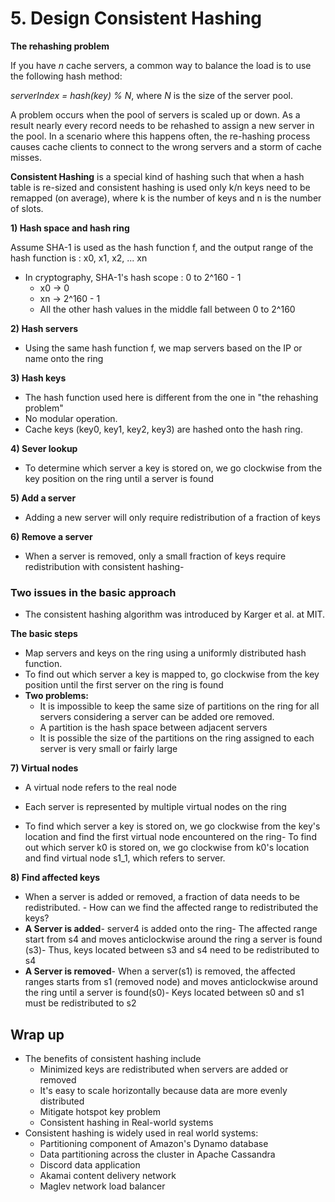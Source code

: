 # 5. Design Consistent Hashing

**The rehashing problem**

If you have _n_ cache servers, a common way to balance the load is to use the following hash method:

_serverIndex = hash(key) % N_, where _N_ is the size of the server pool.

A problem occurs when the pool of servers is scaled up or down. As a result nearly every record needs to be rehashed to assign a new server in the pool. In a scenario where this happens often, the re-hashing process causes cache clients to connect to the wrong servers and a storm of cache misses.

**Consistent Hashing** is a special kind of hashing such that when a hash table is re-sized and consistent hashing is used only k/n keys need to be remapped (on average), where k is the number of keys and n is the number of slots.

**1) Hash space and hash ring**

Assume SHA-1 is used as the hash function f, and the output range of the hash function is : x0, x1, x2, ... xn

- In cryptography, SHA-1's hash scope : 0 to 2^160 - 1
  - x0 -> 0
  - xn -> 2^160 - 1
  - All the other hash values in the middle fall between 0 to 2^160

**2) Hash servers**

- Using the same hash function f, we map servers based on the IP or name onto the ring

**3) Hash keys**

- The hash function used here is different from the one in "the rehashing problem"
- No modular operation.
- Cache keys (key0, key1, key2, key3) are hashed onto the hash ring.

**4) Sever lookup**

- To determine which server a key is stored on, we go clockwise from the key position on the ring until a server is found

**5) Add a server**

- Adding a new server will only require redistribution of a fraction of keys

**6) Remove a server**

- When a server is removed, only a small fraction of keys require redistribution with consistent hashing-

### **Two issues in the basic approach**

- The consistent hashing algorithm was introduced by Karger et al. at MIT.

**The basic steps**

- Map servers and keys on the ring using a uniformly distributed hash function.
- To find out which server a key is mapped to, go clockwise from the key position until the first server on the ring is found
- **Two problems:**
  - It is impossible to keep the same size of partitions on the ring for all servers considering a server can be added ore removed.
  - A partition is the hash space between adjacent servers
  - It is possible the size of the partitions on the ring assigned to each server is very small or fairly large

**7) Virtual nodes**

- A virtual node refers to the real node

- Each server is represented by multiple virtual nodes on the ring

- To find which server a key is stored on, we go clockwise from the key's location and find the first virtual node encountered on the ring- To find out which server k0 is stored on, we go clockwise from k0's location and find virtual node s1_1, which refers to server.

**8) Find affected keys**

- When a server is added or removed, a fraction of data needs to be redistributed. - How can we find the affected range to redistributed the keys?
- **A Server is added**- server4 is added onto the ring- The affected range start from s4 and moves anticlockwise around the ring a server is found (s3)- Thus, keys located between s3 and s4 need to be redistributed to s4
- **A Server is removed**- When a server(s1) is removed, the affected ranges starts from s1 (removed node) and moves anticlockwise around the ring until a server is found(s0)- Keys located between s0 and s1 must be redistributed to s2

## **Wrap up**

- The benefits of consistent hashing include
  - Minimized keys are redistributed when servers are added or removed
  - It's easy to scale horizontally because data are more evenly distributed
  - Mitigate hotspot key problem
  - Consistent hashing in Real-world systems
- Consistent hashing is widely used in real world systems:
  - Partitioning component of Amazon's Dynamo database
  - Data partitioning across the cluster in Apache Cassandra
  - Discord data application
  - Akamai content delivery network
  - Maglev network load balancer
